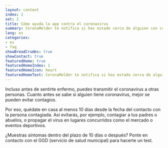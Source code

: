 ```yaml
---
layout: content
index: 2
set: 2
title: Cómo ayuda la app contra el coronavirus
summary: CoronaMelder te notifica si has estado cerca de alguien con coronavirus.
lang: es
categories:
- es
- faq
showBreadCrumbs: true
showContact: true
featuredHome: true
featuredHomeIndex: 1
featuredHomeIcon: heart
featuredHomeText: CoronaMelder te notifica si has estado cerca de alguien con coronavirus.
---
```


Incluso antes de sentirte enfermo, puedes transmitir el coronavirus a otras personas. Cuanto antes se sabe si alguien tiene coronavirus, mejor se pueden evitar contagios.

Por eso, quédate en casa al menos 10 días desde la fecha del contacto con la persona contagiada. Así evitarás, por ejemplo, contagiar a tus padres o abuelos, o propagar el virus en lugares concurridos como el mercado o eventos deportivos.

¿Muestras síntomas dentro del plazo de 10 días o después? Ponte en contacto con el GGD (servicio de salud municipal) para hacerte un test.
